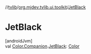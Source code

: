 //[tvlib](../../index.md)/[org.mjdev.tvlib.ui.toolkit](index.md)/[JetBlack](-jet-black.md)

# JetBlack

[androidJvm]\
val [Color.Companion](https://developer.android.com/reference/kotlin/androidx/compose/ui/graphics/Color.Companion.html).[JetBlack](-jet-black.md): [Color](https://developer.android.com/reference/kotlin/androidx/compose/ui/graphics/Color.html)
